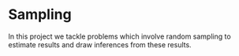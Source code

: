 # Sampling
In this project we tackle problems which involve random sampling to estimate results and draw inferences from these results.
